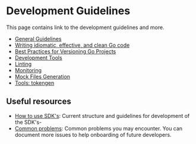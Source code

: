 # Development Guidelines

This page contains link to the development guidelines and more.

- [General Guidelines](./general.md)
- [Writing idiomatic, effective, and clean Go code](./idiomatic.md)
- [Best Practices for Versioning Go Projects](./versioning.md)
- [Development Tools](./tools.md)
- [Linting](./linting.md)
- [Monitoring](./monitoring.md)
- [Mock Files Generation](./mock.md)
- [Tools: tokengen](./tokengen.md)

## Useful resources

- [How to use SDK's](https://github.com/hyperledger-labs/fabric-smart-client/blob/main/docs/platform/sdk.md): Current structure and guidelines for development of the SDK's-
- [Common problems](https://github.com/hyperledger-labs/fabric-token-sdk/wiki/Common-problems): Common problems you may encounter. You can document more issues to help onboarding of future developers.
